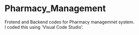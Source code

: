 # Pharmacy_Management
<p> Frotend and Backend codes for Pharmacy managemnet system.</br>
I coded this using 'Visual Code Studio'.</br>
